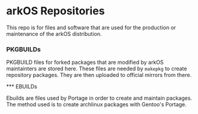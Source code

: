 # arkOS Repositories

This repo is for files and software that are used for the production or maintenance of the arkOS distribution.

### PKGBUILDs

PKGBUILD files for forked packages that are modified by arkOS maintainters are stored here. These files are needed by `makepkg` to create repository packages. They are then uploaded to official mirrors from there.

*** EBUILDs

Ebuilds are files used by Portage in order to create and maintain packages.  The method used is to create archlinux packages with Gentoo's Portage.
